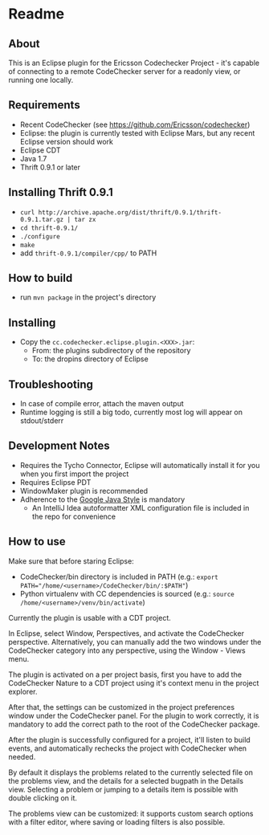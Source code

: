 # Readme

## About

This is an Eclipse plugin for the Ericsson Codechecker Project - it's capable of connecting to a remote CodeChecker server for a readonly view, or running one locally.

## Requirements

* Recent CodeChecker (see https://github.com/Ericsson/codechecker)
* Eclipse: the plugin is currently tested with Eclipse Mars, but any recent Eclipse version should work
* Eclipse CDT
* Java 1.7
* Thrift 0.9.1 or later

## Installing Thrift 0.9.1

* `curl http://archive.apache.org/dist/thrift/0.9.1/thrift-0.9.1.tar.gz | tar zx`
* `cd thrift-0.9.1/`
* `./configure`
* `make`
* add `thrift-0.9.1/compiler/cpp/` to PATH

## How to build

* run `mvn package` in the project's directory

## Installing

* Copy the `cc.codechecker.eclipse.plugin.<XXX>.jar`:
    * From: the plugins subdirectory of the repository
    * To: the dropins directory of Eclipse

## Troubleshooting

* In case of compile error, attach the maven output
* Runtime logging is still a big todo, currently most log will appear on stdout/stderr

## Development Notes

* Requires the Tycho Connector, Eclipse will automatically install it for you when you first import the project
* Requires Eclipse PDT
* WindowMaker plugin is recommended
* Adherence to the [Google Java Style](https://google.github.io/styleguide/javaguide.html) is mandatory
    * An IntelliJ Idea autoformatter XML configuration file is included in the repo for convenience

## How to use

Make sure that before staring Eclipse:

* CodeChecker/bin directory is included in PATH (e.g.: `export PATH="/home/<username>/CodeChecker/bin/:$PATH"`)
* Python virtualenv with CC dependencies is sourced (e.g.: `source /home/<username>/venv/bin/activate`)

Currently the plugin is usable with a CDT project.

In Eclipse, select Window, Perspectives, and activate the CodeChecker perspective.
Alternatively, you can manually add the two windows under the CodeChecker category into any perspective, using the Window - Views menu.

The plugin is activated on a per project basis, first you have to add the CodeChecker Nature to a CDT project using it's context menu in the project explorer.

After that, the settings can be customized in the project preferences window under the CodeChecker panel. For the plugin to work correctly, it is mandatory to add the correct path to the root of the CodeChecker package.

After the plugin is successfully configured for a project, it'll listen to build events, and automatically rechecks the project with CodeChecker when needed.

By default it displays the problems related to the currently selected file on the problems view, and the details for a selected bugpath in the Details view. Selecting a problem or jumping to a details item is possible with double clicking on it.

The problems view can be customized: it supports custom search options with a filter editor, where saving or loading filters is also possible.
